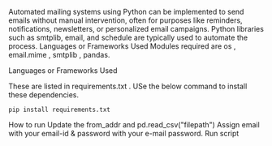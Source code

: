 Automated mailing systems using Python can be implemented to send emails without manual intervention, often for purposes like reminders, notifications, newsletters, or personalized email campaigns. Python libraries such as smtplib, email, and schedule are typically used to automate the process.
Languages or Frameworks Used
Modules required are os , email.mime , smtplib , pandas.

Languages or Frameworks Used

These are listed in requirements.txt . USe the below command to install these dependencies.

    pip install requirements.txt
 How to run
Update the from_addr and pd.read_csv("filepath")
Assign email with your email-id & password with your e-mail password.
Run script
